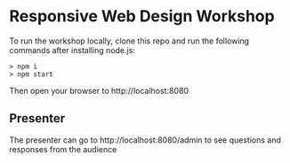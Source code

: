 # Responsive Web Design Workshop

To run the workshop locally, clone this repo and run the following commands after installing node.js:

    > npm i
    > npm start

Then open your browser to http://localhost:8080

## Presenter

The presenter can go to http://localhost:8080/admin to see questions and responses from the audience